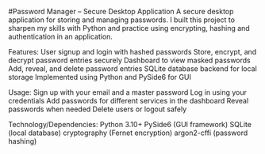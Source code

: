 #Password Manager – Secure Desktop Application
A secure desktop application for storing and managing passwords. I built this project to sharpen my skills with Python and practice using encrypting, hashing and authentication in an application.

Features:
    User signup and login with hashed passwords
    Store, encrypt, and decrypt password entries securely
    Dashboard to view masked passwords
    Add, reveal, and delete password entries
    SQLite database backend for local storage
    Implemented using Python and PySide6 for GUI

Usage:
    Sign up with your email and a master password
    Log in using your credentials
    Add passwords for different services in the dashboard
    Reveal passwords when needed
    Delete users or logout safely

Technology/Dependencies:
    Python 3.10+
    PySide6 (GUI framework)
    SQLite (local database)
    cryptography (Fernet encryption)
    argon2-cffi (password hashing)
